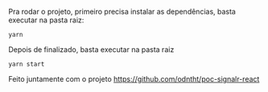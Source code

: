 

Pra rodar o projeto, primeiro precisa instalar as dependências, basta executar na pasta raiz:

`yarn`

Depois de finalizado, basta executar na pasta raiz

`yarn start` 

Feito juntamente com o projeto https://github.com/odntht/poc-signalr-react
